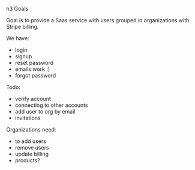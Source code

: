 h3 Goals

Goal is to provide a Saas service with users grouped in organizations with
Stripe billing.

We have:
* login
* signup
* reset password
* emails work :)
* forgot password


Todo:
* verify account
* connecting to other accounts
* add user to org by email
* invitations

Organizations need:
* to add users
* remove users
* update billing
* products?
